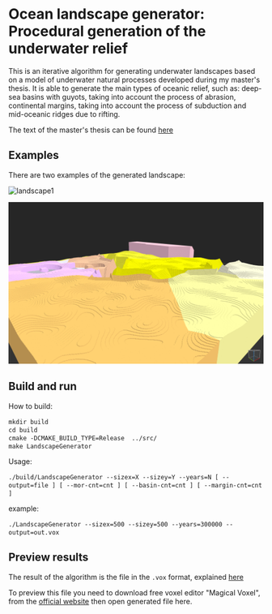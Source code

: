# Ocean landscape generator: Procedural generation of the underwater relief

This is an iterative algorithm for generating underwater landscapes based on a model of underwater natural processes developed during my master's thesis. It is able to generate the main types of oceanic relief, such as: deep-sea basins with guyots, taking into account the process of abrasion, continental margins, taking into account the process of subduction and mid-oceanic ridges due to rifting.

The text of the master's thesis can be found [here](https://github.com/GitCaptain/ocean-landscape/blob/master/data/thesis.pdf)

## Examples

There are two examples of the generated landscape:

![landscape1](https://github.com/GitCaptain/ocean-landscape/tree/master/data/examples/landscape.png)

![landscape2](https://github.com/GitCaptain/ocean-landscape/blob/master/data/examples/noise_relief.png)

## Build and run

How to build:
```
mkdir build
cd build
cmake -DCMAKE_BUILD_TYPE=Release  ../src/
make LandscapeGenerator
```

Usage:
```
./build/LandscapeGenerator --sizex=X --sizey=Y --years=N [ --output=file ] [ --mor-cnt=cnt ] [ --basin-cnt=cnt ] [ --margin-cnt=cnt ]
```

example:
```
./LandscapeGenerator --sizex=500 --sizey=500 --years=300000 --output=out.vox
```

## Preview results

The result of the algorithm is the file in the `.vox` format, explained [here](https://github.com/ephtracy/voxel-model/tree/master)

To preview this file you need to download free voxel editor "Magical Voxel", from the [official website](https://ephtracy.github.io) then open generated file here.
